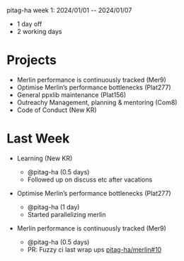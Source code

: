 pitag-ha week 1: 2024/01/01 -- 2024/01/07
- 1 day off
- 2 working days

# Projects

- Merlin performance is continuously tracked (Mer9)
- Optimise Merlin’s performance bottlenecks (Plat277)
- General ppxlib maintenance (Plat156)
- Outreachy Management, planning & mentoring (Com8)
- Code of Conduct (New KR)

# Last Week

- Learning (New KR)
  - @pitag-ha (0.5 days)
  - Followed up on discuss etc after vacations

- Optimise Merlin’s performance bottlenecks (Plat277)
  - @pitag-ha (1 day)
  - Started parallelizing merlin

- Merlin performance is continuously tracked (Mer9)
  - @pitag-ha (0.5 days)
  - PR: Fuzzy ci last wrap ups [pitag-ha/merlin#10](https://github.com/pitag-ha/merlin/pull/10)

